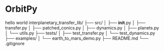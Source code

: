 # OrbitPy
hello world
interplanetary_transfer_lib/
├── src/
│   ├── __init__.py
│   ├── transfer.py
│   ├── patched_conics.py
│   ├── dynamics.py
│   ├── planets.py
│   └── utils.py
├── tests/
│   ├── test_transfer.py
│   └── test_dynamics.py
├── examples/
│   └── earth_to_mars_demo.py
├── README.md
└── .gitignore
